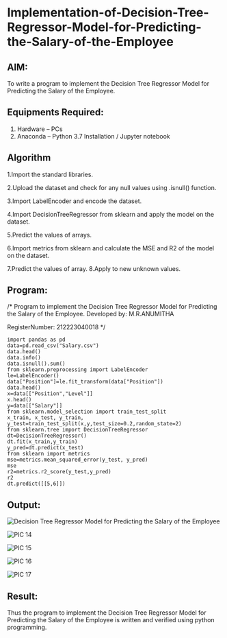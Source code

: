 # Implementation-of-Decision-Tree-Regressor-Model-for-Predicting-the-Salary-of-the-Employee

## AIM:
To write a program to implement the Decision Tree Regressor Model for Predicting the Salary of the Employee.

## Equipments Required:
1. Hardware – PCs
2. Anaconda – Python 3.7 Installation / Jupyter notebook

## Algorithm
1.Import the standard libraries. 

2.Upload the dataset and check for any null values using .isnull() function.

3.Import LabelEncoder and encode the dataset. 

4.Import DecisionTreeRegressor from sklearn and apply the model on the dataset.

5.Predict the values of arrays. 

6.Import metrics from sklearn and calculate the MSE and R2 of the model on the dataset.

7.Predict the values of array. 8.Apply to new unknown values.

## Program:
/*
Program to implement the Decision Tree Regressor Model for Predicting the Salary of the Employee.
Developed by: M.R.ANUMITHA

RegisterNumber:  212223040018
*/
```
import pandas as pd
data=pd.read_csv("Salary.csv")
data.head()
data.info()
data.isnull().sum()
from sklearn.preprocessing import LabelEncoder
le=LabelEncoder()
data["Position"]=le.fit_transform(data["Position"])
data.head()
x=data[["Position","Level"]]
x.head()
y=data[["Salary"]]
from sklearn.model_selection import train_test_split
x_train, x_test, y_train, y_test=train_test_split(x,y,test_size=0.2,random_state=2)
from sklearn.tree import DecisionTreeRegressor
dt=DecisionTreeRegressor()
dt.fit(x_train,y_train)
y_pred=dt.predict(x_test)
from sklearn import metrics
mse=metrics.mean_squared_error(y_test, y_pred)
mse
r2=metrics.r2_score(y_test,y_pred)
r2
dt.predict([[5,6]])
```
## Output:
![Decision Tree Regressor Model for Predicting the Salary of the Employee](sam.png)

![PIC 14](https://github.com/user-attachments/assets/f6a9066d-d90b-42d6-b5ba-85e709e9f4b9)

![PIC 15](https://github.com/user-attachments/assets/5da066b2-1396-4d8f-af38-074d74860564)

![PIC 16](https://github.com/user-attachments/assets/f60edf7f-11de-4b1d-aec6-edd9b0bf7246)

![PIC 17](https://github.com/user-attachments/assets/019c4724-8ee1-4da1-a8ca-7f2ba0101315)

## Result:
Thus the program to implement the Decision Tree Regressor Model for Predicting the Salary of the Employee is written and verified using python programming.
